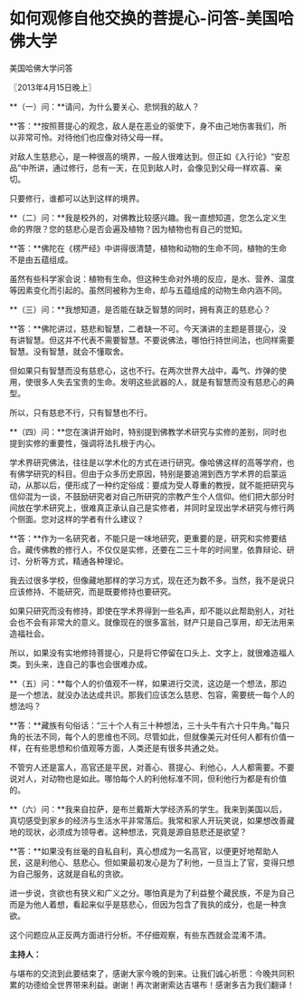 # 如何观修自他交换的菩提心-问答-美国哈佛大学

美国哈佛大学问答

〖2013年4月15日晚上〗

**（一）问：**请问，为什么要关心、悲悯我的敌人？

**答：**按照菩提心的观念，敌人是在恶业的驱使下，身不由己地伤害我们，所以非常可怜。对待他们也应像对待父母一样。

对敌人生慈悲心，是一种很高的境界，一般人很难达到。但正如《入行论》“安忍品”中所讲，通过修行，总有一天，在见到敌人时，会像见到父母一样欢喜、亲切。

只要修行，谁都可以达到这样的境界。

**（二）问：**我是校外的，对佛教比较感兴趣。我一直想知道，您怎么定义生命的界限？您的慈悲心是否会遍及植物？因为植物也有自己的觉知。

**答：**佛陀在《楞严经》中讲得很清楚，植物和动物的生命不同，植物的生命不是由五蕴组成。

虽然有些科学家会说：植物有生命。但这种生命对外境的反应，是水、营养、温度等因素变化而引起的。虽然同被称为生命，却与五蕴组成的动物生命内涵不同。

**（三）问：**我想知道，是否能在缺乏智慧的同时，拥有真正的慈悲心？

**答：**佛陀讲过，慈悲和智慧，二者缺一不可。今天演讲的主题是菩提心，没有讲智慧。但这并不代表不需要智慧。不要说佛法，哪怕行持世间法，也同样需要智慧。没有智慧，就会不懂取舍。

但如果只有智慧而没有慈悲心，这也不行。在两次世界大战中，毒气、炸弹的使用，使很多人失去宝贵的生命。发明这些武器的人，就是有智慧而没有慈悲心的典型。

所以，只有慈悲不行，只有智慧也不行。

**（四）问：**您在演讲开始时，特别提到佛教学术研究与实修的差别，同时也提到实修的重要性，强调将法扎根于内心。

学术界研究佛法，往往是以学术化的方式在进行研究。像哈佛这样的高等学府，也有佛学研究的科目。但由于众多历史原因，特别是要追溯到西方学术界的启蒙运动，从那以后，便形成了一种约定俗成：要成为受人尊重的教授，就不能把研究与信仰混为一谈，不鼓励研究者对自己所研究的宗教产生个人信仰。他们把大部分时间放在学术研究上，很难真正承认自己是实修者，并同时呈现出学术研究与修行两个侧面。您对这样的学者有什么建议？

**答：**作为一名研究者，不能只是一味地研究，更重要的是，研究和实修要结合。藏传佛教的修行人，不仅仅是实修，还要在二三十年的时间里，依靠辩论、研讨、分析等方式，精通各种理论。

我去过很多学校，但像藏地那样的学习方式，现在还为数不多。当然，我不是说只应该修持、不能研究，而是既要修持也要研究。

如果只研究而没有修持，即使在学术界得到一些名声，却不能以此帮助别人，对社会也不会有非常大的意义。就像现在的很多富翁，财产只是自己享用，却无法用来造福社会。

所以，如果没有实地修持菩提心，只是将它停留在口头上、文字上，就很难造福人类。到头来，连自己的事也会很难办成。

**（五）问：**每个人的价值观不一样，如果进行交流，这边是一个想法，那边是一个想法，就没办法达成共识。那我们应该怎么慈悲、包容，需要统一每个人的想法吗？

**答：**藏族有句俗话：“三十个人有三十种想法，三十头牛有六十只牛角。”每只角的长法不同，每个人的思维也不同。尽管如此，但就像美元对任何人都有价值一样，在有些思想和价值观等方面，人类还是有很多共通之处。

不管穷人还是富人，高官还是平民，对善心、菩提心、利他心，人人都需要。不要说对人，对动物也是如此。哪怕每个人的利他标准不同，但利他行为都是有价值的。

**（六）问：**我来自拉萨，是布兰戴斯大学经济系的学生。我来到美国以后，真切感受到家乡的经济与生活水平非常落后。我常和家人开玩笑说，如果想改善藏地的现状，必须成为领导者。这种想法，究竟是源自慈悲还是欲望？

**答：**如果没有丝毫的自私自利，真心想成为一名高官，以便更好地帮助人民，这是利他心、慈悲心。但如果最初发心是为了利他，一旦当上了官，变得只想为自己服务，这就是自私的贪欲。

进一步说，贪欲也有狭义和广义之分。哪怕真是为了利益整个藏民族，不是为自己而是为他人着想，看起来似乎是慈悲心，但因为包含了我执的成分，也是一种贪欲。

这个问题应从正反两方面进行分析。不仔细观察，有些东西就会混淆不清。

**主持人：**

与堪布的交流到此要结束了，感谢大家今晚的到来。让我们诚心祈愿：今晚共同积累的功德给全世界带来利益。谢谢！再次谢谢索达吉堪布！感谢多吉为我们翻译！

